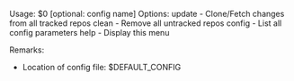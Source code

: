 Usage:
	$0 <options> [optional: config name]
Options:
update - Clone/Fetch changes from all tracked repos
clean - Remove all untracked repos
config - List all config parameters
help - Display this menu

Remarks:
- Location of config file: $DEFAULT_CONFIG
